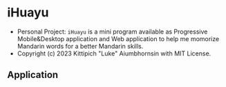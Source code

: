 # iHuayu
 - Personal Project: `iHuayu` is a mini program available as Progressive Mobile&Desktop application and Web application to help me momorize Mandarin words for a better Mandarin skills.
 - Copyright (c) 2023 Kittipich "Luke" Aiumbhornsin with MIT License.

## Application
